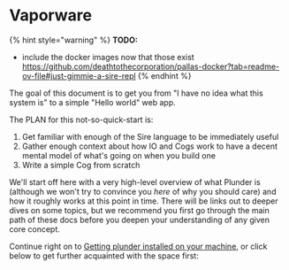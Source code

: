 # Vaporware


{% hint style="warning" %}
**TODO:**
- include the docker images now that those exist https://github.com/deathtothecorporation/pallas-docker?tab=readme-ov-file#just-gimmie-a-sire-repl
{% endhint %}

The goal of this document is to get you from "I have no idea what this system is" to a simple "Hello world" web app.

The PLAN for this not-so-quick-start is:

1. Get familiar with enough of the Sire language to be immediately useful
2. Gather enough context about how IO and Cogs work to have a decent mental model of what's going on when you build one
3. Write a simple Cog from scratch

We'll start off here with a very high-level overview of what Plunder is (although we won't try to convince you _here_ of why you should care) and how it roughly works at this point in time. There will be links out to deeper dives on some topics, but we recommend you first go through the main path of these docs before you deepen your understanding of any given core concept.

Continue right on to [Getting plunder installed on your machine](setup/installation.md), or click below to get further acquainted with the space first:
